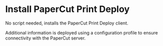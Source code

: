 # Install PaperCut Print Deploy

No script needed, installs the PaperCut Print Deploy client.

Additional information is deployed using a configuration profile to ensure connectivity with the PaperCut server.